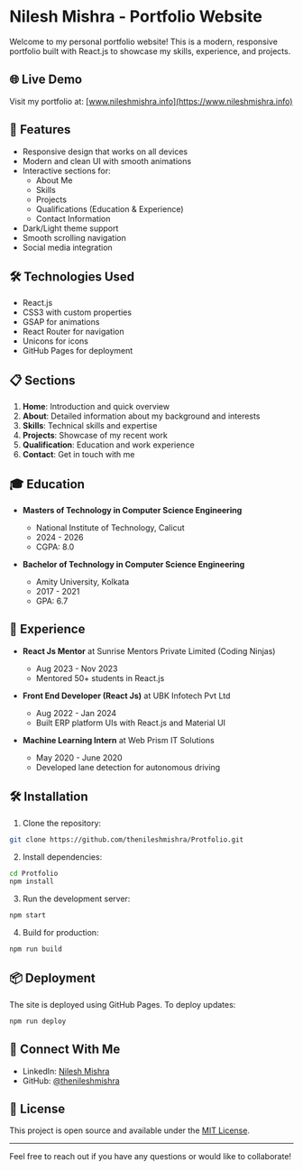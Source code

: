# Nilesh Mishra - Portfolio Website

Welcome to my personal portfolio website! This is a modern, responsive portfolio built with React.js to showcase my skills, experience, and projects.

## 🌐 Live Demo

Visit my portfolio at: [www.nileshmishra.info](https://www.nileshmishra.info)

## 🚀 Features

- Responsive design that works on all devices
- Modern and clean UI with smooth animations
- Interactive sections for:
  - About Me
  - Skills
  - Projects
  - Qualifications (Education & Experience)
  - Contact Information
- Dark/Light theme support
- Smooth scrolling navigation
- Social media integration

## 🛠️ Technologies Used

- React.js
- CSS3 with custom properties
- GSAP for animations
- React Router for navigation
- Unicons for icons
- GitHub Pages for deployment

## 📋 Sections

1. **Home**: Introduction and quick overview
2. **About**: Detailed information about my background and interests
3. **Skills**: Technical skills and expertise
4. **Projects**: Showcase of my recent work
5. **Qualification**: Education and work experience
6. **Contact**: Get in touch with me

## 🎓 Education

- **Masters of Technology in Computer Science Engineering**
  - National Institute of Technology, Calicut
  - 2024 - 2026
  - CGPA: 8.0

- **Bachelor of Technology in Computer Science Engineering**
  - Amity University, Kolkata
  - 2017 - 2021
  - GPA: 6.7

## 💼 Experience

- **React Js Mentor** at Sunrise Mentors Private Limited (Coding Ninjas)
  - Aug 2023 - Nov 2023
  - Mentored 50+ students in React.js

- **Front End Developer (React Js)** at UBK Infotech Pvt Ltd
  - Aug 2022 - Jan 2024
  - Built ERP platform UIs with React.js and Material UI

- **Machine Learning Intern** at Web Prism IT Solutions
  - May 2020 - June 2020
  - Developed lane detection for autonomous driving

## 🛠️ Installation

1. Clone the repository:
```bash
git clone https://github.com/thenileshmishra/Protfolio.git
```

2. Install dependencies:
```bash
cd Protfolio
npm install
```

3. Run the development server:
```bash
npm start
```

4. Build for production:
```bash
npm run build
```

## 📦 Deployment

The site is deployed using GitHub Pages. To deploy updates:

```bash
npm run deploy
```

## 🤝 Connect With Me

- LinkedIn: [Nilesh Mishra](https://www.linkedin.com/in/thenileshmishra)
- GitHub: [@thenileshmishra](https://github.com/thenileshmishra)

## 📝 License

This project is open source and available under the [MIT License](LICENSE).

---

Feel free to reach out if you have any questions or would like to collaborate!
